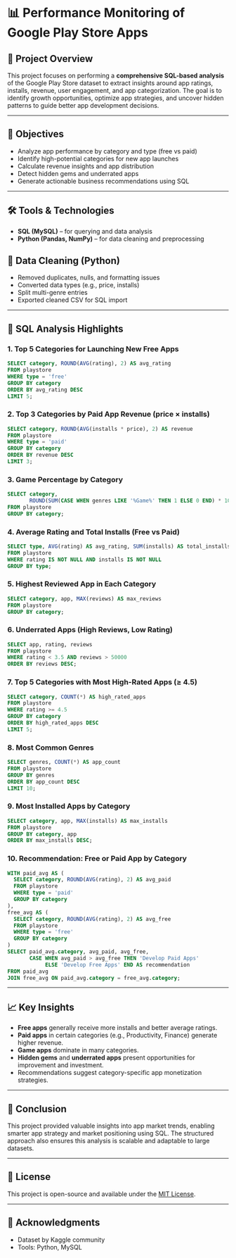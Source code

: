 
# 📊 Performance Monitoring of Google Play Store Apps


## 🚀 Project Overview

This project focuses on performing a **comprehensive SQL-based analysis** of the Google Play Store dataset to extract insights around app ratings, installs, revenue, user engagement, and app categorization. The goal is to identify growth opportunities, optimize app strategies, and uncover hidden patterns to guide better app development decisions.

---

## 🎯 Objectives

- Analyze app performance by category and type (free vs paid)
- Identify high-potential categories for new app launches
- Calculate revenue insights and app distribution
- Detect hidden gems and underrated apps
- Generate actionable business recommendations using SQL

---

## 🛠️ Tools & Technologies

- **SQL (MySQL)** – for querying and data analysis
- **Python (Pandas, NumPy)** – for data cleaning and preprocessing



## 🧹 Data Cleaning (Python)

- Removed duplicates, nulls, and formatting issues
- Converted data types (e.g., price, installs)
- Split multi-genre entries
- Exported cleaned CSV for SQL import

---

## 🧮 SQL Analysis Highlights

### 1. Top 5 Categories for Launching New Free Apps
```sql
SELECT category, ROUND(AVG(rating), 2) AS avg_rating
FROM playstore
WHERE type = 'free'
GROUP BY category
ORDER BY avg_rating DESC
LIMIT 5;
```

### 2. Top 3 Categories by Paid App Revenue (price × installs)
```sql
SELECT category, ROUND(AVG(installs * price), 2) AS revenue
FROM playstore
WHERE type = 'paid'
GROUP BY category
ORDER BY revenue DESC
LIMIT 3;
```

### 3. Game Percentage by Category
```sql
SELECT category,
       ROUND(SUM(CASE WHEN genres LIKE '%Game%' THEN 1 ELSE 0 END) * 100 / COUNT(*), 2) AS game_percentage
FROM playstore
GROUP BY category;
```

### 4. Average Rating and Total Installs (Free vs Paid)
```sql
SELECT type, AVG(rating) AS avg_rating, SUM(installs) AS total_installs
FROM playstore
WHERE rating IS NOT NULL AND installs IS NOT NULL
GROUP BY type;
```

### 5. Highest Reviewed App in Each Category
```sql
SELECT category, app, MAX(reviews) AS max_reviews
FROM playstore
GROUP BY category;
```

### 6. Underrated Apps (High Reviews, Low Rating)
```sql
SELECT app, rating, reviews
FROM playstore
WHERE rating < 3.5 AND reviews > 50000
ORDER BY reviews DESC;
```

### 7. Top 5 Categories with Most High-Rated Apps (≥ 4.5)
```sql
SELECT category, COUNT(*) AS high_rated_apps
FROM playstore
WHERE rating >= 4.5
GROUP BY category
ORDER BY high_rated_apps DESC
LIMIT 5;
```

### 8. Most Common Genres
```sql
SELECT genres, COUNT(*) AS app_count
FROM playstore
GROUP BY genres
ORDER BY app_count DESC
LIMIT 10;
```

### 9. Most Installed Apps by Category
```sql
SELECT category, app, MAX(installs) AS max_installs
FROM playstore
GROUP BY category, app
ORDER BY max_installs DESC;
```

### 10. Recommendation: Free or Paid App by Category
```sql
WITH paid_avg AS (
  SELECT category, ROUND(AVG(rating), 2) AS avg_paid
  FROM playstore
  WHERE type = 'paid'
  GROUP BY category
),
free_avg AS (
  SELECT category, ROUND(AVG(rating), 2) AS avg_free
  FROM playstore
  WHERE type = 'free'
  GROUP BY category
)
SELECT paid_avg.category, avg_paid, avg_free,
       CASE WHEN avg_paid > avg_free THEN 'Develop Paid Apps'
            ELSE 'Develop Free Apps' END AS recommendation
FROM paid_avg
JOIN free_avg ON paid_avg.category = free_avg.category;
```

---

## 📈 Key Insights

- **Free apps** generally receive more installs and better average ratings.
- **Paid apps** in certain categories (e.g., Productivity, Finance) generate higher revenue.
- **Game apps** dominate in many categories.
- **Hidden gems** and **underrated apps** present opportunities for improvement and investment.
- Recommendations suggest category-specific app monetization strategies.

---

## 📌 Conclusion

This project provided valuable insights into app market trends, enabling smarter app strategy and market positioning using SQL. The structured approach also ensures this analysis is scalable and adaptable to large datasets.

---

## 📄 License

This project is open-source and available under the [MIT License](LICENSE).

---

## 🙌 Acknowledgments

- Dataset by Kaggle community
- Tools: Python, MySQL


